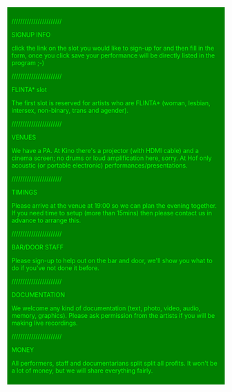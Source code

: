 <div style="background-color: green; padding: 10px; color: lime;">

///////////////////////

SIGNUP INFO

click the link on the slot you would like to sign-up for and then fill in the form, once you click save your performance will be directly listed in the program ;-)

///////////////////////

FLINTA\* slot

The first slot is reserved for artists who are FLINTA\* (woman, lesbian, intersex, non-binary, trans and agender).

///////////////////////

VENUES

We have a PA. At Kino there's a projector (with HDMI cable) and a cinema screen; no drums or loud amplification here, sorry. At Hof only acoustic (or portable electronic) performances/presentations.

///////////////////////

TIMINGS

Please arrive at the venue at 19:00 so we can plan the evening together. If you need time to setup (more than 15mins) then please contact us in advance to arrange this.

///////////////////////

BAR/DOOR STAFF

Please sign-up to help out on the bar and door, we'll show you what to do if you've not done it before.

///////////////////////

DOCUMENTATION

We welcome any kind of documentation (text, photo, video, audio, memory, graphics). Please ask permission from the artists if you will be making live recordings.

///////////////////////

MONEY

All performers, staff and documentarians split split all profits. It won't be a lot of money, but we will share everything fairly.

</div>
